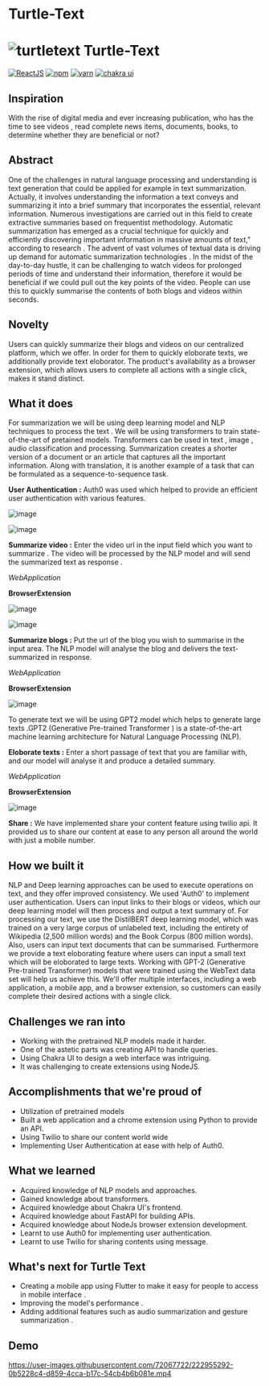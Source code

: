 # Turtle-Text
# ![turtletext](https://firebasestorage.googleapis.com/v0/b/react-firechat-ae4bf.appspot.com/o/icons8-turtle-48.png?alt=media&token=3ad49069-a9ad-436c-aecc-920fe816909d) Turtle-Text

[![ReactJS](https://img.shields.io/static/v1?label=builtwith&message=ReactJS&color=purple)]()
[![npm](https://img.shields.io/static/v1?label=npm&message=8.11.0&color=red)]()
[![yarn](https://img.shields.io/static/v1?label=yarn&message=1.22.19&color=blue)]() 
[![chakra ui](https://img.shields.io/static/v1?label=chakraui&message=2.2.3&color=orange)]()

## Inspiration
With the rise of digital media and ever increasing publication, who has the time to see videos , read complete news items, documents, books, to determine whether they are beneficial or not?

## Abstract

One of the challenges in natural language processing and understanding is text generation that could be applied for example in text summarization. Actually, it involves understanding the information a text conveys and summarizing it into a brief summary that incorporates the essential, relevant information. Numerous investigations are carried out in this field to create extractive summaries based on frequentist methodology. Automatic summarization has emerged as a crucial technique for quickly and efficiently discovering important information in massive amounts of text," according to research . The advent of vast volumes of textual data is driving up demand for automatic summarization technologies . In the midst of the day-to-day hustle, it can be challenging to watch videos for prolonged periods of time and understand their information, therefore it would be beneficial if we could pull out the key points of the video. People can use this to quickly summarise the contents of both blogs and videos within seconds.

## Novelty

Users can quickly summarize their blogs and videos on our centralized platform, which we offer. In order for them to quickly eloborate texts, we additionally provide text eloborator. The product's availability as a browser extension, which allows users to complete all actions with a single click, makes it stand distinct.

## What it does

For summarization we will be using deep learning model and NLP techniques to process the text . We will be using transformers to train state-of-the-art of pretained models. Transformers can be used in text , image , audio classification and processing. Summarization creates a shorter version of a document or an article that captures all the important information. Along with translation, it is another example of a task that can be formulated as a sequence-to-sequence task.

**User Authentication :** Auth0 was used which helped to provide an efficient user authentication with various features.

![image](https://user-images.githubusercontent.com/72067722/222942690-45fb221e-3603-4f7c-b9c1-bea57502ec1a.png)

![image](https://user-images.githubusercontent.com/72067722/222942702-138030f6-3a14-408e-9e68-32d1eb6cbc18.png)

**Summarize video :** Enter the video url in the input field which you want to summarize . The video will be processed by the NLP model and will send the summarized text as response .

*WebApplication*

**BrowserExtension**

![image](https://user-images.githubusercontent.com/72067722/222942729-31a02394-6459-4cd6-bc96-b0335d6dd73c.png)

![image](https://user-images.githubusercontent.com/72067722/222942746-3c139f9c-4ae1-4706-b0b2-29475905721c.png)

**Summarize blogs :** Put the url of the blog you wish to summarise in the input area. The NLP model will analyse the blog and delivers the text-summarized in response.

*WebApplication*

**BrowserExtension**

![image](https://user-images.githubusercontent.com/72067722/222942762-6c520687-0cde-4d36-849a-aa0af94e9da2.png)

To generate text we will be using GPT2 model which helps to generate large texts .GPT2 (Generative Pre-trained Transformer ) is a state-of-the-art machine learning architecture for Natural Language Processing (NLP).

**Eloborate texts :** Enter a short passage of text that you are familiar with, and our model will analyse it and produce a detailed summary.

*WebApplication*

**BrowserExtension**

![image](https://user-images.githubusercontent.com/72067722/222942796-795b9829-8787-4863-ad3d-0d9639998aa2.png)

**Share :** We have implemented share your content feature using twilio api. It provided us to share our content at ease to any person all around the world with just a mobile number.

## How we built it

NLP and Deep learning approaches can be used to execute operations on text, and they offer improved consistency. We used 'Auth0' to implement user authentication. Users can input links to their blogs or videos, which our deep learning model will then process and output a text summary of. For processing our text, we use the DistilBERT deep learning model, which was trained on a very large corpus of unlabeled text, including the entirety of Wikipedia (2,500 million words) and the Book Corpus (800 million words). Also, users can input text documents that can be summarised. Furthermore we provide a text eloborating feature where users can input a small text which will be eloborated to large texts. Working with GPT-2 (Generative Pre-trained Transformer) models that were trained using the WebText data set will help us achieve this. We'll offer multiple interfaces, including a web application, a mobile app, and a browser extension, so customers can easily complete their desired actions with a single click.

## Challenges we ran into

- Working with the pretrained NLP models made it harder. 
- One of the astetic parts was creating API to handle queries.
- Using Chakra UI to design a web interface was intriguing.
- It was challenging to create extensions using NodeJS.

## Accomplishments that we're proud of

- Utilization of pretrained models
- Built a web application and a chrome extension using Python to provide an API.
- Using Twilio to share our content world wide
- Implementing User Authentication at ease with help of Auth0.

## What we learned

- Acquired knowledge of NLP models and approaches.
- Gained knowledge about transformers.
- Acquired knowledge about Chakra UI's frontend.
- Acquired knowledge about FastAPI for building APIs.
- Acquired knowledge about NodeJs browser extension development.
- Learnt to use Auth0 for implementing user authentication.
- Learnt to use Twilio for sharing contents using message.

## What's next for Turtle Text

- Creating a mobile app using Flutter to make it easy for people to access in mobile interface .
- Improving the model's performance . 
- Adding additional features such as audio summarization and gesture summarization .

## Demo

https://user-images.githubusercontent.com/72067722/222955292-0b5228c4-d859-4cca-b17c-54cb4b6b081e.mp4
